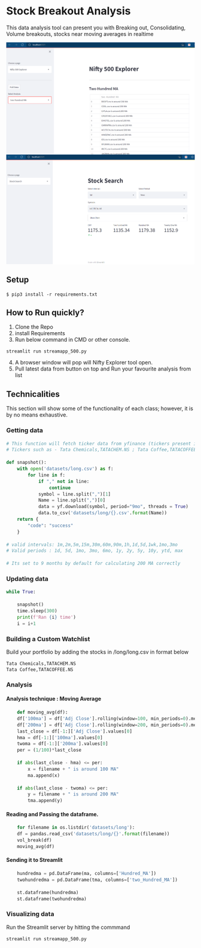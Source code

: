 
# Stock Breakout Analysis
This data analysis tool can present you with Breaking out, Consolidating, Volume breakouts, stocks near moving averages in realtime

<img src="snip.png?raw=true" align="center" width="800" alt="after hours trades plot">

<img src="2nd_snip.png?raw=true" align="center" width="800" alt="after hours trades plot">

## Setup
```shell
$ pip3 install -r requirements.txt
```
## How to Run quickly?

1. Clone the Repo
2. install Requirements
3. Run below command in CMD or other console.
```shell
streamlit run streamapp_500.py
```
4. A browser window will pop will Nifty Explorer tool open.
5. Pull latest data from button on top and Run your favourite analysis from list

## Technicalities
This section will show some of the functionality of each class; however, it is by no means exhaustive.

### Getting data
```python
# This function will fetch ticker data from yfinance (tickers present in csv file)
# Tickers such as - Tata Chemicals,TATACHEM.NS ; Tata Coffee,TATACOFFEE.NS

def snapshot():
    with open('datasets/long.csv') as f:
        for line in f:
            if "," not in line:
                continue
            symbol = line.split(",")[1]
            Name = line.split(",")[0]
            data = yf.download(symbol, period="9mo", threads = True) 
            data.to_csv('datasets/long/{}.csv'.format(Name))
    return {
        "code": "success"
    }

# valid intervals: 1m,2m,5m,15m,30m,60m,90m,1h,1d,5d,1wk,1mo,3mo
# Valid periods : 1d, 5d, 1mo, 3mo, 6mo, 1y, 2y, 5y, 10y, ytd, max

# Its set to 9 months by default for calculating 200 MA correctly

```

### Updating data
```python
while True:
    
    snapshot()
    time.sleep(300)
    print(f'Ran {i} time')
    i = i+1
```

### Building a Custom Watchlist
Build your portfolio by adding the stocks in /long/long.csv in format below

```excel
Tata Chemicals,TATACHEM.NS 
Tata Coffee,TATACOFFEE.NS
```
### Analysis 

#### Analysis technique : Moving Average
```python
    def moving_avg(df):
    df['100ma'] = df['Adj Close'].rolling(window=100, min_periods=0).mean() #for 100 moving avg
    df['200ma'] = df['Adj Close'].rolling(window=200, min_periods=0).mean()
    last_close = df[-1:]['Adj Close'].values[0]
    hma = df[-1:]['100ma'].values[0]
    twoma = df[-1:]['200ma'].values[0]
    per = (1/100)*last_close

    if abs(last_close - hma) <= per:
        x = filename + " is around 100 MA"
        ma.append(x)

    if abs(last_close - twoma) <= per:
        y = filename + " is around 200 MA"
        tma.append(y)
```
#### Reading and Passing the dataframe.
```python    
    for filename in os.listdir('datasets/long'):
    df = pandas.read_csv('datasets/long/{}'.format(filename))
    vol_break(df)
    moving_avg(df)
```

#### Sending it to Streamlit
```python
    hundredma = pd.DataFrame(ma, columns=['Hundred_MA'])
    twohundredma = pd.DataFrame(tma, columns=['two_Hundred_MA'])

    st.dataframe(hundredma)
    st.dataframe(twohundredma)
```
### Visualizing data
Run the Streamlit server by hitting the commmand

```shell
streamlit run streamapp_500.py
```

